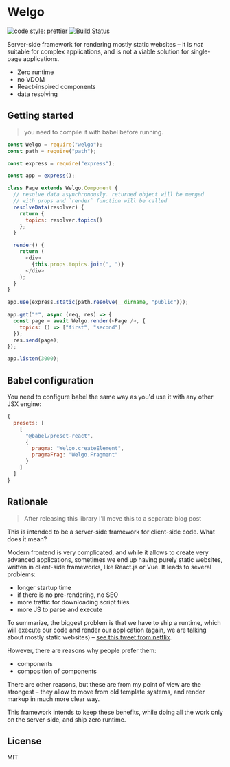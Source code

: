 # Welgo

[![code style: prettier](https://img.shields.io/badge/code_style-prettier-ff69b4.svg?style=flat-square)](https://github.com/prettier/prettier)
[![Build Status](https://travis-ci.org/Bloomca/welgo.svg?branch=master)](https://travis-ci.org/Bloomca/welgo)

Server-side framework for rendering mostly static websites – it is _not_ suitable for complex applications, and is not a viable solution for single-page applications.

- Zero runtime
- no VDOM
- React-inspired components
- data resolving

## Getting started

> you need to compile it with babel before running.

```js
const Welgo = require("welgo");
const path = require("path");

const express = require("express");

const app = express();

class Page extends Welgo.Component {
  // resolve data asynchronously. returned object will be merged
  // with props and `render` function will be called
  resolveData(resolver) {
    return {
      topics: resolver.topics()
    };
  }

  render() {
    return (
      <div>
        {this.props.topics.join(", ")}
      </div>
    );
  }
}

app.use(express.static(path.resolve(__dirname, "public")));

app.get("*", async (req, res) => {
  const page = await Welgo.render(<Page />, {
    topics: () => ["first", "second"]
  });
  res.send(page);
});

app.listen(3000);

```

## Babel configuration

You need to configure babel the same way as you'd use it with any other JSX engine:

```js
{
  presets: [
    [
      "@babel/preset-react",
      {
        pragma: "Welgo.createElement",
        pragmaFrag: "Welgo.Fragment"
      }
    ]
  ]
}
```

## Rationale

> After releasing this library I'll move this to a separate blog post

This is intended to be a server-side framework for client-side code. What does it mean?

Modern frontend is very complicated, and while it allows to create very advanced applications, sometimes we end up having purely static websites, written in client-side frameworks, like React.js or Vue. It leads to several problems:
- longer startup time
- if there is no pre-rendering, no SEO
- more traffic for downloading script files
- more JS to parse and execute

To summarize, the biggest problem is that we have to ship a runtime, which will execute our code and render our application (again, we are talking about mostly static websites) – [see this tweet from netflix](https://mobile.twitter.com/NetflixUIE/status/923374215041912833).

However, there are reasons why people prefer them:
- components
- composition of components

There are other reasons, but these are from my point of view are the strongest – they allow to move from old template systems, and render markup in much more clear way.

This framework intends to keep these benefits, while doing all the work only on the server-side, and ship zero runtime.

## License

MIT